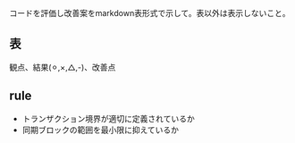 コードを評価し改善案をmarkdown表形式で示して。表以外は表示しないこと。

## 表
観点、結果(⚪︎,×,△,-)、改善点

## rule
* トランザクション境界が適切に定義されているか
* 同期ブロックの範囲を最小限に抑えているか
